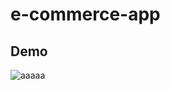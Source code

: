 # e-commerce-app

## Demo

![aaaaa](https://github.com/mmehel52/e-commerce-app/blob/master/frontend/Animation.gif)
